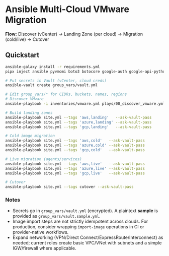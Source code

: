 
# Ansible Multi-Cloud VMware Migration

**Flow:** Discover (vCenter) → Landing Zone (per cloud) → Migration (cold/live) → Cutover

## Quickstart
```bash
ansible-galaxy install -r requirements.yml
pipx inject ansible pyvmomi boto3 botocore google-auth google-api-python-client azure-cli

# Put secrets in Vault (vCenter, cloud creds)
ansible-vault create group_vars/vault.yml

# Edit group_vars/* for CIDRs, buckets, names, regions
# Discover VMware
ansible-playbook -i inventories/vmware.yml plays/00_discover_vmware.yml -t discover --ask-vault-pass

# Build landing zones
ansible-playbook site.yml --tags 'aws,landing'   --ask-vault-pass
ansible-playbook site.yml --tags 'azure,landing' --ask-vault-pass
ansible-playbook site.yml --tags 'gcp,landing'   --ask-vault-pass

# Cold image migration
ansible-playbook site.yml --tags 'aws,cold'   --ask-vault-pass
ansible-playbook site.yml --tags 'azure,cold' --ask-vault-pass
ansible-playbook site.yml --tags 'gcp,cold'   --ask-vault-pass

# Live migration (agents/services)
ansible-playbook site.yml --tags 'aws,live'   --ask-vault-pass
ansible-playbook site.yml --tags 'azure,live' --ask-vault-pass
ansible-playbook site.yml --tags 'gcp,live'   --ask-vault-pass

# Cutover
ansible-playbook site.yml --tags cutover --ask-vault-pass
```

### Notes
- Secrets go in `group_vars/vault.yml` (encrypted). A plaintext **sample** is provided as `group_vars/vault.sample.yml`.
- Image import steps are not strictly idempotent across clouds. For production, consider wrapping `import-image` operations in CI or provider-native workflows.
- Expand networking (VPN/Direct Connect/ExpressRoute/Interconnect) as needed; current roles create basic VPC/VNet with subnets and a simple IGW/firewall where applicable.
